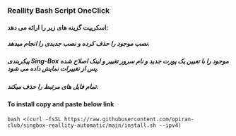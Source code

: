 ### Reallity Bash Script OneClick

#### اسکریپت گزینه های زیر را ارائه می دهد:

   ##### نصب موجود را حذف کرده و نصب جدیدی را انجام میدهد.
   
   ##### پیکربندی Sing-Box موجود را با تعیین یک پورت جدید و نام سرور تغییر و لینک اصلاح شده پس از تغییرات نمایش داده می شود.
   
   ##### تمام فایل های مرتبط را حذف میکند.


#### To install copy and paste below link

```
bash <(curl -fsSL https://raw.githubusercontent.com/opiran-club/singbox-reallity-automatic/main/install.sh --ipv4)
```
